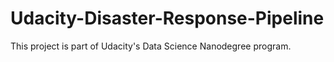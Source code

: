 # Udacity-Disaster-Response-Pipeline
This project is part of Udacity's Data Science Nanodegree program.
